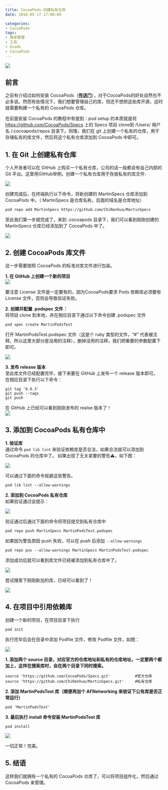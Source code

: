```yaml
---
title: CocoaPods-创建私有仓库
date: 2018-05-17 17:00:09

categories:
- CocoaPods
tags:
- 类库管理
- 工具
- Xcode
- CocoaPods  
---
```

![](https://raw.githubusercontent.com/ChiRenhua/Resource/master/WebImage/安装CocoaPods过程以及踩过的坑/cocoapods-stickers.jpg)  
## 前言
之前有介绍过如何安装 CocoaPods（[**传送门**](http://chirenhua.com/2016/08/27/%E5%AE%89%E8%A3%85CocoaPods%E8%BF%87%E7%A8%8B%E4%BB%A5%E5%8F%8A%E8%B8%A9%E8%BF%87%E7%9A%84%E5%9D%91/)），对于CocoaPods的好处自然也不必多说。然而有些情况下，我们想要管理自己的库，但还不想把这些库开源，这时就需要构建一个私有的 CocoaPods 仓库。  

在前面安装 CocoaPods 的教程中有提到：pod setup 的本质就是将 https://github.com/CocoaPods/Specs 上的 Specs 项目 clone到 /Users/ 用户名 /.cocoapods/repos 目录下。同理，我们在 git 上创建一个私有的仓库，用于存储私有的库文件，然后将这个私有仓库添加到 CocoaPods 中即可。
<!-- more -->

## 1. 在 Git 上创建私有仓库
个人开发者可以在 GitHub 上购买一个私有仓库，公司的话一般都会有自己内部的 Git 平台。这里用GitHub举例，创建一个私有仓库用于存放私有的库文件:   

![](https://raw.githubusercontent.com/ChiRenhua/Resource/master/WebImage/CocoaPods-%E5%88%9B%E5%BB%BA%E7%A7%81%E6%9C%89%E4%BB%93%E5%BA%93/cocoaPods01.png)  

创建完成后，在终端执行以下命令，将新创建的 MartinSpecs 仓库添加到 CocoaPods 中。（ MartinSpecs 是仓库名称，后面的域名是仓库地址）  

``pod repo add MartinSpecs https://github.com/ChiRenhua/MartinSpecs``  

至此我们第一步就完成了，来到 .cocoapods 目录下，我们可以看到刚刚创建的 MartinSpecs 仓库已经添加到了 CocoaPods 中了。  

![](https://raw.githubusercontent.com/ChiRenhua/Resource/master/WebImage/CocoaPods-%E5%88%9B%E5%BB%BA%E7%A7%81%E6%9C%89%E4%BB%93%E5%BA%93/cocoaPods02.png)

## 2. 创建 CocoaPods 库文件
这一步需要按照 CocoaPods 的标准对库文件进行包装。  

**1. 在 GitHub 上创建一个新的项目**  
![](https://raw.githubusercontent.com/ChiRenhua/Resource/master/WebImage/CocoaPods-%E5%88%9B%E5%BB%BA%E7%A7%81%E6%9C%89%E4%BB%93%E5%BA%93/cocoaPods03.png)  

要注意 License 文件是一定要有的，因为CocoaPods要求 Pods 依赖库必须要有 License 文件，否则会导致验证失败。  

**2. 创建并配置 .podspec 文件：**  
将项目 clone 到本地，并在相应目录下通过以下命令创建 .podspec 文件  

``pod spec create MartinPodsTest``  

打开 MartinPodsTest.podspec 文件（这是个 ruby 类型的文件，“#” 代表被注释，所以这里大部分是没用的注释），删掉没用的注释，我们把重要的参数配置下即可。  

![](https://raw.githubusercontent.com/ChiRenhua/Resource/master/WebImage/CocoaPods-%E5%88%9B%E5%BB%BA%E7%A7%81%E6%9C%89%E4%BB%93%E5%BA%93/cocoaPods08.png)  

**3. 发布 release 版本**  
至此库文件已经配置完毕，接下来要在 GitHub 上发布一个 release 版本即可。  
在相应目录下执行以下命令：  

``git tag '0.0.3'``  
``git push --tags``  
``git push``  

在 GitHub 上已经可以看到刚刚发布的 realse 版本了！  
![](https://raw.githubusercontent.com/ChiRenhua/Resource/master/WebImage/CocoaPods-%E5%88%9B%E5%BB%BA%E7%A7%81%E6%9C%89%E4%BB%93%E5%BA%93/cocoaPods09.png)

## 3. 添加到 CocoaPods 私有仓库中
**1. 验证库**  
通过命令 ``pod lib lint`` 来验证依赖库是否合法，如果合法就可以添加到 CocoaPods 的仓库中了。
如果出现了无关紧要的警告⚠️，如下图：  

![](https://raw.githubusercontent.com/ChiRenhua/Resource/master/WebImage/CocoaPods-%E5%88%9B%E5%BB%BA%E7%A7%81%E6%9C%89%E4%BB%93%E5%BA%93/cocoaPods04.png)    

可以通过下面的命令规避这些警告。  

``pod lib lint --allow-warnings``

**2. 添加到 CocoaPods 私有仓库**  
如果验证通过会提示：  

![](https://raw.githubusercontent.com/ChiRenhua/Resource/master/WebImage/CocoaPods-%E5%88%9B%E5%BB%BA%E7%A7%81%E6%9C%89%E4%BB%93%E5%BA%93/cocoaPods05.png)  

验证通过后通过下面的命令将项目提交到私有仓库中  

``pod repo push MartinSpecs MartinPodsTest.podspec``   

如果因为警告原因 push 失败，可以在 push 后添加 ``--allow-warnings``    

``pod repo pus --allow-warnings MartinSpecs MartinPodsTest.podspec``  

添加成功后就可以看到库文件已经被添加到私有仓库中了。  

![](https://raw.githubusercontent.com/ChiRenhua/Resource/master/WebImage/CocoaPods-%E5%88%9B%E5%BB%BA%E7%A7%81%E6%9C%89%E4%BB%93%E5%BA%93/cocoaPods07.png)  

尝试搜索下刚刚新加的库，已经可以看到了！  

![](https://raw.githubusercontent.com/ChiRenhua/Resource/master/WebImage/CocoaPods-%E5%88%9B%E5%BB%BA%E7%A7%81%E6%9C%89%E4%BB%93%E5%BA%93/cocoaPods06.png)

## 4. 在项目中引用依赖库
创建一个新的项目，在项目目录下执行  

``pod init``  

执行完毕后会在目录中添加 Podfile 文件，修改 Podfile 文件，如图：  

![](https://raw.githubusercontent.com/ChiRenhua/Resource/master/WebImage/CocoaPods-%E5%88%9B%E5%BB%BA%E7%A7%81%E6%9C%89%E4%BB%93%E5%BA%93/cocoaPods10.png)  

**1. 添加两个 source 目录，对应官方的仓库地址和私有的仓库地址，一定要两个都加上，这样在搜索库时，会在两个目录下同时搜索。**    

``source 'https://github.com/CocoaPods/Specs.git'           #官方仓库``
``source 'https://github.com/ChiRenhua/MartinSpecs.git'     #私有仓库``  

**2. 添加 MartinPodsTest 库（顺便再加个 AFNetworking 来验证下公有库是否正常运行）**  

``pod 'MartinPodsTest'``  

**3. 最后执行 install 命令安装 MartinPodsTest 库**  

``pod install``  

![](https://raw.githubusercontent.com/ChiRenhua/Resource/master/WebImage/CocoaPods-%E5%88%9B%E5%BB%BA%E7%A7%81%E6%9C%89%E4%BB%93%E5%BA%93/cocoaPods11.png)  

一切正常！完美。
## 5. 结语
这样我们就拥有一个私有的 CocoaPods 仓库了，可以将项目组件化，然后通过 CocoaPods 来管理。